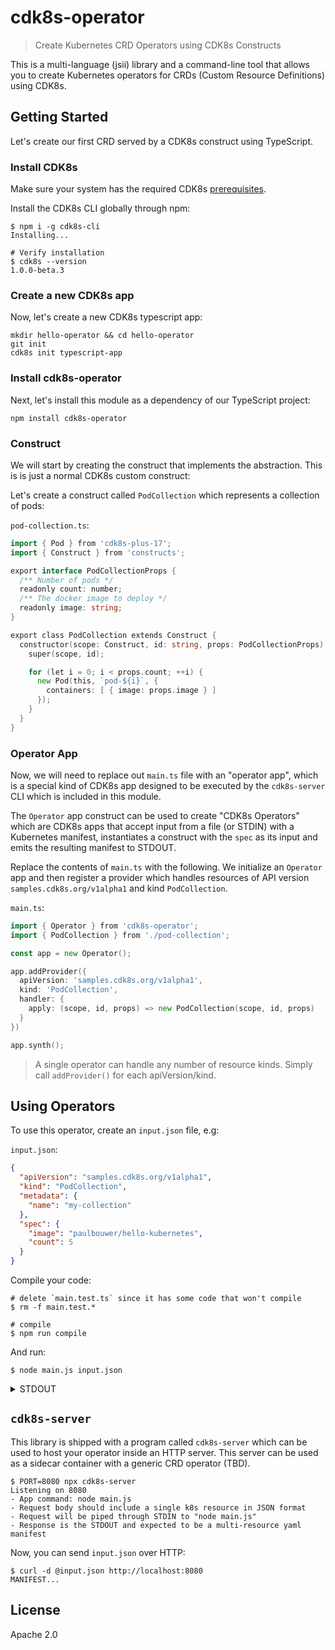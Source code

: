 # cdk8s-operator

> Create Kubernetes CRD Operators using CDK8s Constructs

This is a multi-language (jsii) library and a command-line tool that allows you
to create Kubernetes operators for CRDs (Custom Resource Definitions) using
CDK8s.

## Getting Started

Let's create our first CRD served by a CDK8s construct using TypeScript.

### Install CDK8s

Make sure your system has the required CDK8s [prerequisites](https://cdk8s.io/docs/latest/getting-started/#prerequisites).

Install the CDK8s CLI globally through npm:

```shell
$ npm i -g cdk8s-cli
Installing...

# Verify installation
$ cdk8s --version
1.0.0-beta.3
```

### Create a new CDK8s app

Now, let's create a new CDK8s typescript app:

```shell
mkdir hello-operator && cd hello-operator
git init
cdk8s init typescript-app
```

### Install cdk8s-operator

Next, let's install this module as a dependency of our TypeScript project:

```shell
npm install cdk8s-operator
```

### Construct

We will start by creating the construct that implements the abstraction. This is
is just a normal CDK8s custom construct:

Let's create a construct called `PodCollection` which represents a collection of
pods:

`pod-collection.ts`:

```go
import { Pod } from 'cdk8s-plus-17';
import { Construct } from 'constructs';

export interface PodCollectionProps {
  /** Number of pods */
  readonly count: number;
  /** The docker image to deploy */
  readonly image: string;
}

export class PodCollection extends Construct {
  constructor(scope: Construct, id: string, props: PodCollectionProps) {
    super(scope, id);

    for (let i = 0; i < props.count; ++i) {
      new Pod(this, `pod-${i}`, {
        containers: [ { image: props.image } ]
      });
    }
  }
}
```

### Operator App

Now, we will need to replace out `main.ts` file with an "operator app", which is
a special kind of CDK8s app designed to be executed by the `cdk8s-server` CLI
which is included in this module.

The `Operator` app construct can be used to create "CDK8s Operators" which are
CDK8s apps that accept input from a file (or STDIN) with a Kubernetes manifest,
instantiates a construct with the `spec` as its input and emits the resulting
manifest to STDOUT.

Replace the contents of `main.ts` with the following. We initialize an
`Operator` app and then register a provider which handles resources of API
version `samples.cdk8s.org/v1alpha1` and kind `PodCollection`.

`main.ts`:

```go
import { Operator } from 'cdk8s-operator';
import { PodCollection } from './pod-collection';

const app = new Operator();

app.addProvider({
  apiVersion: 'samples.cdk8s.org/v1alpha1',
  kind: 'PodCollection',
  handler: {
    apply: (scope, id, props) => new PodCollection(scope, id, props)
  }
})

app.synth();
```

> A single operator can handle any number of resource kinds. Simply call
> `addProvider()` for each apiVersion/kind.

## Using Operators

To use this operator, create an `input.json` file, e.g:

`input.json`:

```json
{
  "apiVersion": "samples.cdk8s.org/v1alpha1",
  "kind": "PodCollection",
  "metadata": {
    "name": "my-collection"
  },
  "spec": {
    "image": "paulbouwer/hello-kubernetes",
    "count": 5
  }
}
```

Compile your code:

```shell
# delete `main.test.ts` since it has some code that won't compile
$ rm -f main.test.*

# compile
$ npm run compile
```

And run:

```shell
$ node main.js input.json
```

<details>
  <summary>STDOUT</summary>

```yaml
apiVersion: "v1"
kind: "Pod"
metadata:
  name: "my-collection-pod-0-c8735c52"
spec:
  containers:
    - env: []
      image: "paulbouwer/hello-kubernetes"
      imagePullPolicy: "Always"
      name: "main"
      ports: []
      volumeMounts: []
  volumes: []
---
apiVersion: "v1"
kind: "Pod"
metadata:
  name: "my-collection-pod-1-c89f58d7"
spec:
  containers:
    - env: []
      image: "paulbouwer/hello-kubernetes"
      imagePullPolicy: "Always"
      name: "main"
      ports: []
      volumeMounts: []
  volumes: []
---
apiVersion: "v1"
kind: "Pod"
metadata:
  name: "my-collection-pod-2-c88d4268"
spec:
  containers:
    - env: []
      image: "paulbouwer/hello-kubernetes"
      imagePullPolicy: "Always"
      name: "main"
      ports: []
      volumeMounts: []
  volumes: []
---
apiVersion: "v1"
kind: "Pod"
metadata:
  name: "my-collection-pod-3-c86866b1"
spec:
  containers:
    - env: []
      image: "paulbouwer/hello-kubernetes"
      imagePullPolicy: "Always"
      name: "main"
      ports: []
      volumeMounts: []
  volumes: []
---
apiVersion: "v1"
kind: "Pod"
metadata:
  name: "my-collection-pod-4-c8b74b1d"
spec:
  containers:
    - env: []
      image: "paulbouwer/hello-kubernetes"
      imagePullPolicy: "Always"
      name: "main"
      ports: []
      volumeMounts: []
  volumes: []
```

</details>

## `cdk8s-server`

This library is shipped with a program called `cdk8s-server` which can be used
to host your operator inside an HTTP server. This server can be used as a
sidecar container with a generic CRD operator (TBD).

```shell
$ PORT=8080 npx cdk8s-server
Listening on 8080
- App command: node main.js
- Request body should include a single k8s resource in JSON format
- Request will be piped through STDIN to "node main.js"
- Response is the STDOUT and expected to be a multi-resource yaml manifest
```

Now, you can send `input.json` over HTTP:

```shell
$ curl -d @input.json http://localhost:8080
MANIFEST...
```

## License

Apache 2.0
